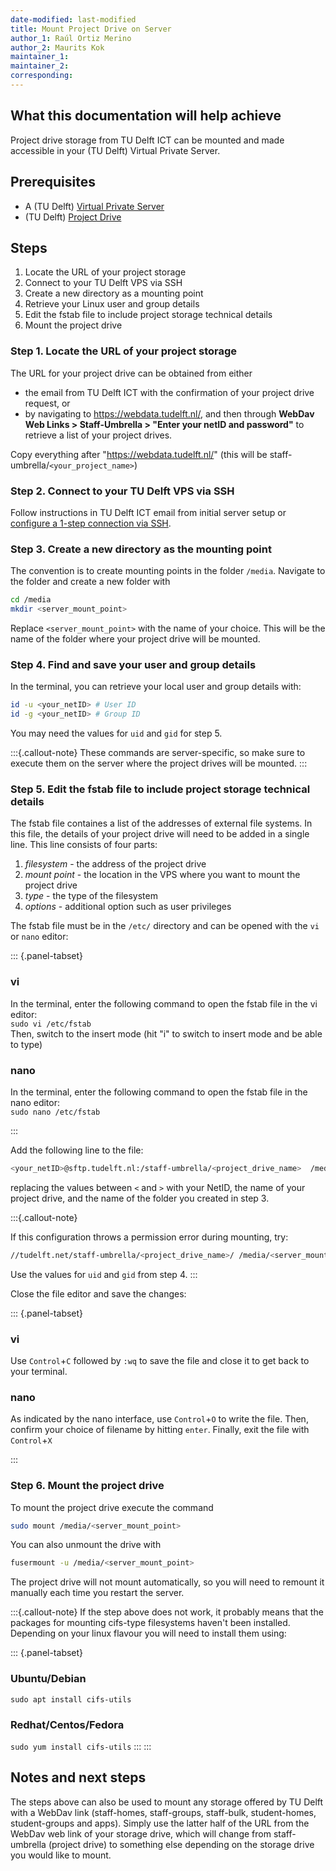 ```yaml
---
date-modified: last-modified
title: Mount Project Drive on Server
author_1: Raúl Ortiz Merino
author_2: Maurits Kok
maintainer_1:
maintainer_2:
corresponding:
--- 
```


## What this documentation will help achieve
Project drive storage from TU Delft ICT can be mounted and made accessible in your (TU Delft) Virtual Private Server.

## Prerequisites
- A (TU Delft) [Virtual Private Server](../infrastructure/VPS_request.md)
- (TU Delft) [Project Drive](./project_drive_request.md)

## Steps
1. Locate the URL of your project storage
1. Connect to your TU Delft VPS via SSH
1. Create a new directory as a mounting point
1. Retrieve your Linux user and group details
1. Edit the fstab file to include project storage technical details
1. Mount the project drive

### Step 1. Locate the URL of your project storage
The URL for your project drive can be obtained from either 
- the email from TU Delft ICT with the confirmation of your project drive request, or 
- by navigating to https://webdata.tudelft.nl/, and then through **WebDav Web Links > Staff-Umbrella > "Enter your netID and password"** to retrieve a list of your project drives. 

Copy everything after "https://webdata.tudelft.nl/" (this will be staff-umbrella/`<your_project_name>`)

### Step 2. Connect to your TU Delft VPS via SSH 
Follow instructions in TU Delft ICT email from initial server setup or [configure a 1-step connection via SSH](../infrastructure/VPS_SSH.md).

### Step 3. Create a new directory as the mounting point
The convention is to create mounting points in the folder `/media`. Navigate to the folder and create a new folder with

```bash
cd /media
mkdir <server_mount_point>
```
Replace `<server_mount_point>` with the name of your choice. This will be the name of the folder where your project drive will be mounted.

### Step 4. Find and save your user and group details

In the terminal, you can retrieve your local user and group details with:

```bash
id -u <your_netID> # User ID
id -g <your_netID> # Group ID
```

You may need the values for `uid` and `gid` for step 5.

:::{.callout-note}
These commands are server-specific, so make sure to execute them on the server where the project drives will be mounted.
:::

### Step 5. Edit the fstab file to include project storage technical details
The fstab file containes a list of the addresses of external file systems. In this file, the details of your project drive will need to be added in a single line. This line consists of four parts: 
1. *filesystem* - the address of the project drive
2. *mount point* - the location in the VPS where you want to mount the project drive
3. *type* - the type of the filesystem
4. *options* - additional option such as user privileges


The fstab file must be in the `/etc/` directory and can be opened with the `vi` or `nano` editor:

::: {.panel-tabset}

### vi

In the terminal, enter the following command to open the fstab file in the vi editor:  
`sudo vi /etc/fstab`  
Then, switch to the insert mode (hit "i" to switch to insert mode and be able to type)


### nano
In the terminal, enter the following command to open the fstab file in the nano editor:  
`sudo nano /etc/fstab`

:::

Add the following line to the file:

```bash
<your_netID>@sftp.tudelft.nl:/staff-umbrella/<project_drive_name>  /media/<server_mount_point> fuse.sshfs  rw,noauto,users,_netdev  0  0
```

replacing the values between `<` and `>` with your NetID, the name of your project drive, and the name of the folder you created in step 3.

:::{.callout-note}

If this configuration throws a permission error during mounting, try: 

```bash
//tudelft.net/staff-umbrella/<project_drive_name>/ /media/<server_mount_point> cifs username=<your_netID>,noauto,uid=<your_uid>,gid=<your_gid>,forcegid,rw,_netdev

```
Use the values for `uid` and `gid` from step 4.
:::

Close the file editor and save the changes:

::: {.panel-tabset}

### vi

Use `Control`+`C` followed by `:wq` to save the file and close it to get back to your terminal.

### nano

As indicated by the nano interface, use `Control`+`O` to write the file. Then, confirm your choice of filename by hitting `enter`. Finally, exit the file with `Control`+`X`

:::

### Step 6. Mount the project drive
To mount the project drive execute the command

```bash
sudo mount /media/<server_mount_point>
```

You can also unmount the drive with
```bash
fusermount -u /media/<server_mount_point>
```

The project drive will not mount automatically, so you will need to remount it manually each time you restart the server.

:::{.callout-note}
If the step above does not work, it probably means that the packages for mounting cifs-type filesystems haven't been installed. Depending on your linux flavour you will need to install them using:

::: {.panel-tabset}
### Ubuntu/Debian
`sudo apt install cifs-utils`

### Redhat/Centos/Fedora  
`sudo yum install cifs-utils`
:::
:::

## Notes and next steps
The steps above can also be used to mount any storage offered by TU Delft with a WebDav link (staff-homes, staff-groups, staff-bulk, student-homes, student-groups and apps). Simply use the latter half of the URL from the WebDav web link of your storage drive, which will change from staff-umbrella (project drive) to something else depending on the storage drive you would like to mount.
